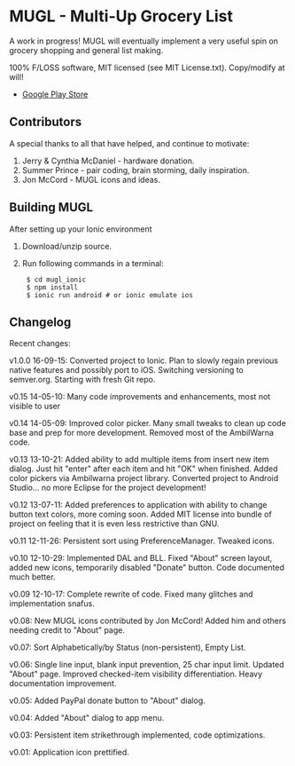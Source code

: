 MUGL - Multi-Up Grocery List
=========

A work in progress! MUGL will eventually implement a very useful spin on grocery shopping and general list making.

100% F/LOSS software, MIT licensed (see MIT License.txt). Copy/modify at will!

* [Google Play Store](https://play.google.com/store/apps/details?id=com.onebillionsaved.mugl)

 Contributors
---------

A special thanks to all that have helped, and continue to motivate:

1. Jerry & Cynthia McDaniel - hardware donation.
2. Summer Prince - pair coding, brain storming, daily inspiration.
3. Jon McCord - MUGL icons and ideas.

Building MUGL
---------

After setting up your Ionic environment
1. Download/unzip source.
2. Run following commands in a terminal:

		$ cd mugl_ionic
		$ npm install
		$ ionic run android # or ionic emulate ios

 Changelog
---------

Recent changes:

v1.0.0 16-09-15: Converted project to Ionic. Plan to slowly regain previous native features and
possibly port to iOS. Switching versioning to semver.org. Starting with fresh Git repo.

v0.15 14-05-10: Many code improvements and enhancements, most not visible to user

v0.14 14-05-09: Improved color picker. Many small tweaks to clean up code base and prep
for more development. Removed most of the AmbilWarna code.

v0.13 13-10-21:  Added ability to add multiple items from insert new item dialog.
Just hit "enter" after each item and hit "OK" when finished. Added color pickers
via Ambilwarna project library. Converted project to Android Studio... no more
Eclipse for the project development!

v0.12 13-07-11:  Added preferences to application with ability to change button
text colors, more coming soon. Added MIT license into bundle of project on feeling
that it is even less restrictive than GNU.

v0.11 12-11-26: Persistent sort using PreferenceManager. Tweaked icons.

v0.10 12-10-29: Implemented DAL and BLL. Fixed "About" screen layout, added new
icons, temporarily disabled "Donate" button. Code documented much better.

v0.09 12-10-17: Complete rewrite of code. Fixed many glitches and implementation
snafus.

v0.08: New MUGL icons contributed by Jon McCord! Added him and others needing
credit to "About" page.

v0.07: Sort Alphabetically/by Status (non-persistent), Empty List.

v0.06: Single line input, blank input prevention, 25 char input limit. Updated
"About" page. Improved checked-item visibility differentiation. Heavy documentation
improvement.

v0.05: Added PayPal donate button to "About" dialog.

v0.04: Added "About" dialog to app menu.

v0.03: Persistent item strikethrough implemented, code optimizations.

v0.01: Application icon prettified.